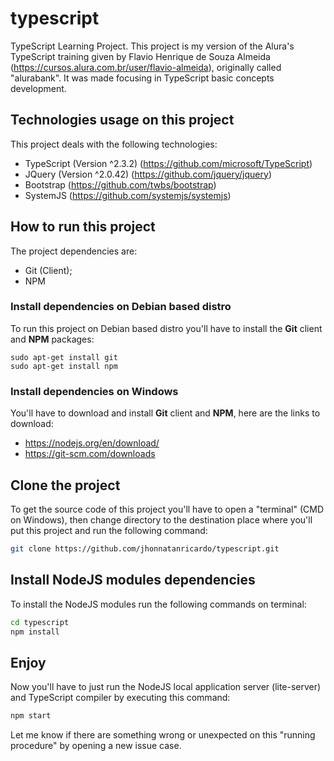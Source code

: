 # typescript
TypeScript Learning Project. This project is my version of the Alura's TypeScript training given by Flavio Henrique de Souza Almeida (https://cursos.alura.com.br/user/flavio-almeida),
originally called "alurabank". It was made focusing in TypeScript basic concepts development.
## Technologies usage on this project
This project deals with the following technologies:
 - TypeScript (Version ^2.3.2) (https://github.com/microsoft/TypeScript)
 - JQuery (Version ^2.0.42) (https://github.com/jquery/jquery)
 - Bootstrap (https://github.com/twbs/bootstrap)
 - SystemJS (https://github.com/systemjs/systemjs)
## How to run this project
The project dependencies are:
 - Git (Client);
 - NPM
 
### Install dependencies on Debian based distro
To run this project on Debian based distro you'll have to install the **Git** client and **NPM** packages:
```shell
sudo apt-get install git
sudo apt-get install npm
```
### Install dependencies on Windows 
You'll have to download and install **Git** client and **NPM**, here are the links to download:
 - https://nodejs.org/en/download/
 - https://git-scm.com/downloads

## Clone the project
To get the source code of this project you'll have to open a "terminal" (CMD on Windows), then change directory to the destination place where you'll put this project and run the following command:
```bash
git clone https://github.com/jhonnatanricardo/typescript.git
```
## Install NodeJS modules dependencies
To install the NodeJS modules run the following commands on terminal:
```bash
cd typescript
npm install
```
## Enjoy
Now you'll have to just run the NodeJS local application server (lite-server) and TypeScript compiler by executing this command:
```bash
npm start
```
Let me know if there are something wrong or unexpected on this "running procedure" by opening a new issue case.
